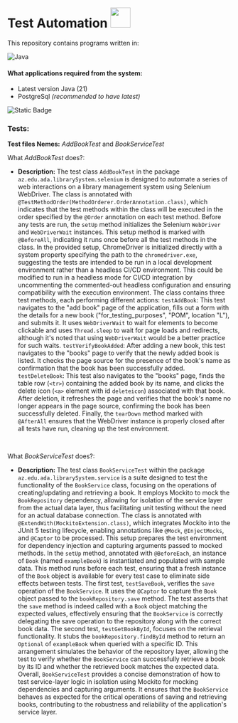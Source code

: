 <link rel="stylesheet" href="https://cdnjs.cloudflare.com/ajax/libs/font-awesome/4.7.0/css/font-awesome.min.css">

# Test Automation <img src="https://github.com/ADA-GWU/2024-a1-db-migration-FaridM5/assets/67589966/8509678a-db28-4984-938e-8aad64d00953" width="45">

<i class="fa fa-bookmark" style="font-size:13px"></i> This repository contains programs written in:

![Java](https://img.shields.io/badge/java-%23ED8B00.svg?style=for-the-badge&logo=openjdk&logoColor=white)

<h4><i class="fa fa-bookmark" style="font-size:13px"></i> What applications required from the system:</h3>
<ul>
<li>Latest version Java (21)</i></li>
<li>PostgreSql <i>(recommended to have latest)</i></li>
</ul>

</ul>

![Static Badge](https://img.shields.io/badge/build-Java-orange?style=flat&logo=Gradle&label=gradle)

<h3><i class="fa fa-bookmark" style="font-size:13px"></i> Tests:</h3>

**Test files Nemes:** <i>AddBookTest</i> and <i>BookServiceTest</i>

<i class="fa fa-book" style="font-size:13px"></i>
What <i>AddBookTest</i> does?:
- **Description:** The test class `AddBookTest` in the package `az.edu.ada.librarySystem.selenium` is designed to automate a series of web interactions on a library management system using Selenium WebDriver. The class is annotated with `@TestMethodOrder(MethodOrderer.OrderAnnotation.class)`, which indicates that the test methods within the class will be executed in the order specified by the `@Order` annotation on each test method. Before any tests are run, the `setUp` method initializes the Selenium `WebDriver` and `WebDriverWait` instances. This setup method is marked with `@BeforeAll`, indicating it runs once before all the test methods in the class. In the provided setup, ChromeDriver is initialized directly with a system property specifying the path to the `chromedriver.exe`, suggesting the tests are intended to be run in a local development environment rather than a headless CI/CD environment. This could be modified to run in a headless mode for CI/CD integration by uncommenting the commented-out headless configuration and ensuring compatibility with the execution environment. The class contains three test methods, each performing different actions: `testAddBook`: This test navigates to the "add book" page of the application, fills out a form with the details for a new book ("for_testing_purposes", "POM", location "L"), and submits it. It uses `WebDriverWait` to wait for elements to become clickable and uses `Thread.sleep` to wait for page loads and redirects, although it's noted that using `WebDriverWait` would be a better practice for such waits. `testVerifyBookAdded`: After adding a new book, this test navigates to the "books" page to verify that the newly added book is listed. It checks the page source for the presence of the book's name as confirmation that the book has been successfully added. `testDeleteBook`: This test also navigates to the "books" page, finds the table row (`<tr>`) containing the added book by its name, and clicks the delete icon (`<a>` element with id `deleteicon`) associated with that book. After deletion, it refreshes the page and verifies that the book's name no longer appears in the page source, confirming the book has been successfully deleted. Finally, the `tearDown` method marked with `@AfterAll` ensures that the WebDriver instance is properly closed after all tests have run, cleaning up the test environment.

<br>

<i class="fa fa-book" style="font-size:13px"></i>
What <i>BookServiceTest</i> does?:
- **Description:** The test class `BookServiceTest` within the package `az.edu.ada.librarySystem.service` is a suite designed to test the functionality of the `BookService` class, focusing on the operations of creating/updating and retrieving a book. It employs Mockito to mock the `BookRepository` dependency, allowing for isolation of the service layer from the actual data layer, thus facilitating unit testing without the need for an actual database connection. The class is annotated with `@ExtendWith(MockitoExtension.class)`, which integrates Mockito into the JUnit 5 testing lifecycle, enabling annotations like `@Mock`, `@InjectMocks`, and `@Captor` to be processed. This setup prepares the test environment for dependency injection and capturing arguments passed to mocked methods. In the `setUp` method, annotated with `@BeforeEach`, an instance of `Book` (named `exampleBook`) is instantiated and populated with sample data. This method runs before each test, ensuring that a fresh instance of the `Book` object is available for every test case to eliminate side effects between tests. The first test, `testSaveBook`, verifies the `save` operation of the `BookService`. It uses the `@Captor` to capture the `Book` object passed to the `bookRepository.save` method. The test asserts that the `save` method is indeed called with a `Book` object matching the expected values, effectively ensuring that the `BookService` is correctly delegating the save operation to the repository along with the correct book data. The second test, `testGetBookById`, focuses on the retrieval functionality. It stubs the `bookRepository.findById` method to return an `Optional` of `exampleBook` when queried with a specific ID. This arrangement simulates the behavior of the repository layer, allowing the test to verify whether the `BookService` can successfully retrieve a book by its ID and whether the retrieved book matches the expected data. Overall, `BookServiceTest` provides a concise demonstration of how to test service-layer logic in isolation using Mockito for mocking dependencies and capturing arguments. It ensures that the `BookService` behaves as expected for the critical operations of saving and retrieving books, contributing to the robustness and reliability of the application's service layer.

